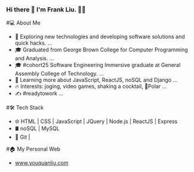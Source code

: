 ### Hi there 👋 I'm Frank Liu. 👨🏻‍

#💻 About Me 
- 🤔   Exploring new technologies and developing software solutions and quick hacks. ...
- 🎓   Graduated from George Brown College  for  Computer Programming and Analysis. ...
- 🎓   #cohort25 Software Engineering Immersive graduate at General Assembly College of Technology. ...
- 🌱   Learning more about JavaScript, ReactJS, noSQL and Django ...
- 🔥   Interests: joging, video games, shaking a cocktail, 🐶Polar ...
- ✍️   #readytowork ...

#🛠 Tech Stack 
- 🌐   HTML | CSS | JavaScript | JQuery | Node.js | ReactJS | Express 
- 🛢  noSQL | MySQL
- 🔧   Git |   

#🏠 My Personal Web
- www.youquanliu.com

